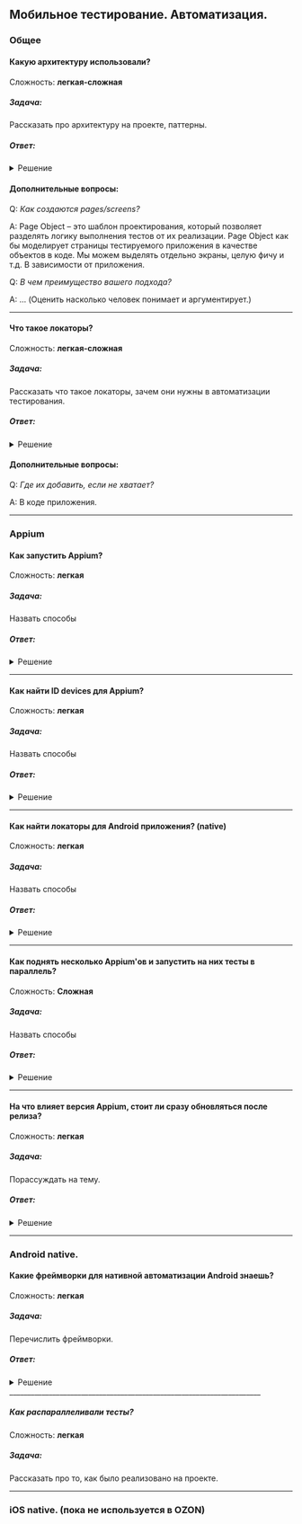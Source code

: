 ## Мобильное тестирование. Автоматизация.<!-- {docsify-ignore} -->

### Общее

#### Какую архитектуру использовали? 

Сложность: **легкая-сложная**

<!--Автор: @tmisnikova-->

##### Задача:

Рассказать про архитектуру на проекте, паттерны.

##### Ответ:

<details><summary>Решение</summary>
<p>
Ожидаем рассказ от уровня кандидата. Кто-то просто пишет тесты на готовом фреймворке, кто-то учавствует в создании.
Про то, почему кейсы лежат в папке, например, Authorization, у кандидата должно быть понимание.

Чаще всего используют Page(Screen) object. 


</p>
</details>

#### Дополнительные вопросы:

Q: *Как создаются pages/screens?*

A: Page Object – это шаблон проектирования, который позволяет разделять логику выполнения тестов от их реализации. Page Object как бы моделирует страницы тестируемого приложения в качестве объектов в коде. Мы можем выделять отдельно экраны, целую фичу и т.д. В зависимости от приложения.

Q: *В чем преимущество вашего подхода?*

A: ... (Оценить насколько человек понимает и аргументирует.)

______________________________________________________________________

#### Что такое локаторы? 

Сложность: **легкая-сложная**

<!--Автор: @tmisnikova-->

##### Задача:

Рассказать что такое локаторы, зачем они нужны в автоматизации тестирования.

##### Ответ:

<details><summary>Решение</summary>
<p>
Локатор - это "имя".
Локаторы нужны, чтобы автотест мог найти нужный элемент на экране. Могут упомянуть про Xpath и CSS-локаторы.

</p>
</details>

#### Дополнительные вопросы:

Q: *Где их добавить, если не хватает?*

A: В коде приложения.

______________________________________________________________________


### Appium

#### Как запустить Appium? 

Сложность: **легкая**

<!--Автор: @tmisnikova-->

##### Задача:

Назвать способы

##### Ответ:

<details><summary>Решение</summary>
<p>

Есть два варианта: через терминал и через десктопное приложение(ide).

</p>
</details>

______________________________________________________________________

#### Как найти ID devices для Appium?

Сложность: **легкая**

<!--Автор: @tmisnikova-->

##### Задача:

Назвать способы

##### Ответ:

<details><summary>Решение</summary>
<p>

Android -> команда $ adb devices.

iOS -> смотрим udid в xCode.

</p>
</details>

______________________________________________________________________

#### Как найти локаторы для Android приложения? (native)

Сложность: **легкая**

<!--Автор: @tmisnikova-->

##### Задача:

Назвать способы

##### Ответ:

<details><summary>Решение</summary>
<p>

Инструмент в Android Studio: SDK tools uiautomatorviewer

</p>
</details>

______________________________________________________________________

#### Как поднять несколько Appium'ов и запустить на них тесты в параллель?

Сложность: **Сложная**

<!--Автор: @tmisnikova-->

##### Задача:

Назвать способы

##### Ответ:

<details><summary>Решение</summary>
<p>

Selenium Grid. Appium нода, которая цепляется к хабу, настройки все прописываем в конфиге json и указываем его при запуске appium'a.
</p>
</details>

______________________________________________________________________

#### На что влияет версия Appium, стоит ли сразу обновляться после релиза?

Сложность: **легкая**

<!--Автор: @tmisnikova-->

##### Задача:

Порассуждать на тему.

##### Ответ:

<details><summary>Решение</summary>
<p>

Надо почитать, что в обновлении. Может связано с выходом новой версии какой-то платформы. Переводить или нет зависит от ситуации и того, что в обновлении.

</p>
</details>

______________________________________________________________________


### Android native.


#### Какие фреймворки для нативной автоматизации Android знаешь?

Сложность: **легкая**

<!--Автор: @tmisnikova-->

##### Задача:

Перечислить фреймворки.
 
##### Ответ:

<details><summary>Решение</summary>
<p>

Espresso/Kaspresso/Barista.

</p>
</details>
______________________________________________________________________

##### Как распараллеливали тесты?

Сложность: **легкая**

<!--Автор: @tmisnikova-->

##### Задача:

Рассказать про то, как было реализовано на проекте.
 
______________________________________________________________________


### iOS native. (пока не используется в OZON)